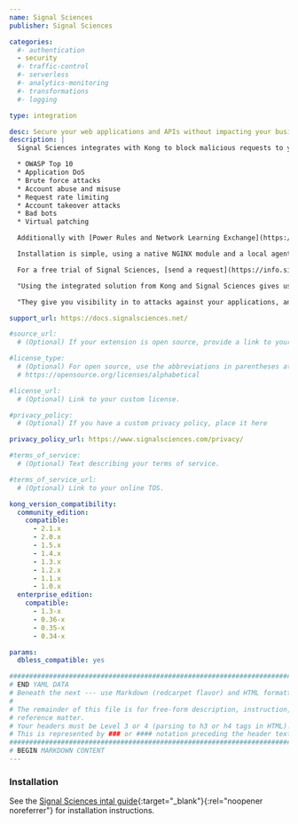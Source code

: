 ```yaml
---
name: Signal Sciences
publisher: Signal Sciences

categories:
  #- authentication
  - security
  #- traffic-control
  #- serverless
  #- analytics-monitoring
  #- transformations
  #- logging

type: integration

desc: Secure your web applications and APIs without impacting your business
description: |
  Signal Sciences integrates with Kong to block malicious requests to your APIs including SQLi, XSS, and more. Kong’s fast, autoscaling API gateway provides a powerful and secure enterprise-class platform to front web traffic, where Signal Sciences focuses on Layer 7 application security for that traffic. Without writing or tuning regex signatures, Signal Sciences provides immediate protection over the following:

  * OWASP Top 10
  * Application DoS
  * Brute force attacks
  * Account abuse and misuse
  * Request rate limiting
  * Account takeover attacks
  * Bad bots
  * Virtual patching

  Additionally with [Power Rules and Network Learning Exchange](https://labs.signalsciences.com/product-launch-2018-power-rules-and-network-learning-exchange){:target="_blank"}{:rel="noopener noreferrer"}, Signal Sciences provides protections beyond what WAFs have traditionally been able to provide.

  Installation is simple, using a native NGINX module and a local agent that feed data into Signal Sciences Cloud Engine.

  For a free trial of Signal Sciences, [send a request](https://info.signalsciences.com/request-a-trial-kong-signal-sciences-0){:target="_blank"}{:rel="noopener noreferrer"}.

  "Using the integrated solution from Kong and Signal Sciences gives us the support we need across all applications, including serverless applications, regardless of how or where they are deployed,” said Jonathan Agha, VP Information Security at WeWork. “With Kong and Signal Sciences, we get greater visibility and architectural flexibility than we have had in the past, without sacrificing performance."

  "They give you visibility in to attacks against your applications, and even auto-blocking a bunch of them without that turning into a cascading horror-show." - Patrick Gray, Risky Biz Producer

support_url: https://docs.signalsciences.net/

#source_url:
  # (Optional) If your extension is open source, provide a link to your code.

#license_type:
  # (Optional) For open source, use the abbreviations in parentheses at:
  # https://opensource.org/licenses/alphabetical

#license_url:
  # (Optional) Link to your custom license.

#privacy_policy:
  # (Optional) If you have a custom privacy policy, place it here

privacy_policy_url: https://www.signalsciences.com/privacy/

#terms_of_service:
  # (Optional) Text describing your terms of service.

#terms_of_service_url:
  # (Optional) Link to your online TOS.

kong_version_compatibility:
  community_edition:
    compatible:
      - 2.1.x
      - 2.0.x
      - 1.5.x
      - 1.4.x
      - 1.3.x
      - 1.2.x
      - 1.1.x
      - 1.0.x
  enterprise_edition:
    compatible:
      - 1.3-x
      - 0.36-x
      - 0.35-x
      - 0.34-x

params:
  dbless_compatible: yes

###############################################################################
# END YAML DATA
# Beneath the next --- use Markdown (redcarpet flavor) and HTML formatting only.
#
# The remainder of this file is for free-form description, instruction, and
# reference matter.
# Your headers must be Level 3 or 4 (parsing to h3 or h4 tags in HTML).
# This is represented by ### or #### notation preceding the header text.
###############################################################################
# BEGIN MARKDOWN CONTENT
---
```


### Installation

See the [Signal Sciences intal guide](https://docs.signalsciences.net/install-guides/other-modules/kong/){:target="_blank"}{:rel="noopener noreferrer"} for installation instructions.
